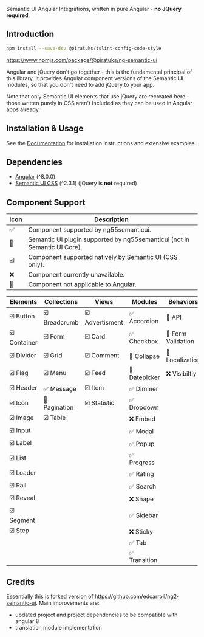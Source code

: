 Semantic UI Angular Integrations, written in pure Angular - **no JQuery required**.

## Introduction

```bash
npm install --save-dev @piratuks/tslint-config-code-style
```
https://www.npmjs.com/package/@piratuks/ng-semantic-ui 
<br />

Angular and jQuery don't go together - this is the fundamental principal of this library. It provides Angular component versions of the Semantic UI modules, so that you don't need to add jQuery to your app.

Note that only Semantic UI elements that use jQuery are recreated here - those written purely in CSS aren't included as they can be used in Angular apps already.

## Installation & Usage

See the [Documentation](https://github.com/piratuks/ng-semantic-ui/tree/master/demo) for installation instructions and extensive examples.

## Dependencies

- [Angular](https://angular.io) (^8.0.0)
- [Semantic UI CSS](http://semantic-ui.com/) (^2.3.1) (jQuery is **not** required)

## Component Support

| Icon                    | Description                                                                         |
| ----------------------- | ----------------------------------------------------------------------------------- |
| :white_check_mark:      | Component supported by ng55semanticui.                                              |
| :rocket:                | Semantic UI plugin supported by ng55semanticui (not in Semantic UI Core).           |
| :ballot_box_with_check: | Component supported natively by [Semantic UI](https://semantic-ui.com/) (CSS only). |
| :x:                     | Component currently unavailable.                                                    |
| :no_entry_sign:         | Component not applicable to Angular.                                                |

| Elements                          | Collections                        | Views                                | Modules                       | Behaviors                       |
| --------------------------------- | ---------------------------------- | ------------------------------------ | ----------------------------- | ------------------------------- |
| :ballot_box_with_check: Button    | :ballot_box_with_check: Breadcrumb | :ballot_box_with_check: Advertisment | :white_check_mark: Accordion  | :no_entry_sign: API             |
| :ballot_box_with_check: Container | :ballot_box_with_check: Form       | :ballot_box_with_check: Card         | :white_check_mark: Checkbox   | :no_entry_sign: Form Validation |
| :ballot_box_with_check: Divider   | :ballot_box_with_check: Grid       | :ballot_box_with_check: Comment      | :rocket: Collapse             | :rocket: Localization           |
| :ballot_box_with_check: Flag      | :ballot_box_with_check: Menu       | :ballot_box_with_check: Feed         | :rocket: Datepicker           | :x: Visibiltiy                  |
| :ballot_box_with_check: Header    | :white_check_mark: Message         | :ballot_box_with_check: Item         | :white_check_mark: Dimmer     |                                 |
| :ballot_box_with_check: Icon      | :rocket: Pagination                | :ballot_box_with_check: Statistic    | :white_check_mark: Dropdown   |                                 |
| :ballot_box_with_check: Image     | :ballot_box_with_check: Table      |                                      | :x: Embed                     |                                 |
| :ballot_box_with_check: Input     |                                    |                                      | :white_check_mark: Modal      |                                 |
| :ballot_box_with_check: Label     |                                    |                                      | :white_check_mark: Popup      |                                 |
| :ballot_box_with_check: List      |                                    |                                      | :white_check_mark: Progress   |                                 |
| :ballot_box_with_check: Loader    |                                    |                                      | :white_check_mark: Rating     |                                 |
| :ballot_box_with_check: Rail      |                                    |                                      | :white_check_mark: Search     |                                 |
| :ballot_box_with_check: Reveal    |                                    |                                      | :x: Shape                     |                                 |
| :ballot_box_with_check: Segment   |                                    |                                      | :white_check_mark: Sidebar    |                                 |
| :ballot_box_with_check: Step      |                                    |                                      | :x: Sticky                    |                                 |
|                                   |                                    |                                      | :white_check_mark: Tab        |                                 |
|                                   |                                    |                                      | :white_check_mark: Transition |                                 |

## Credits

Essentially this is forked version of https://github.com/edcarroll/ng2-semantic-ui. Main improvements are:

- updated project and project dependencies to be compatible with angular 8
- translation module implementation
